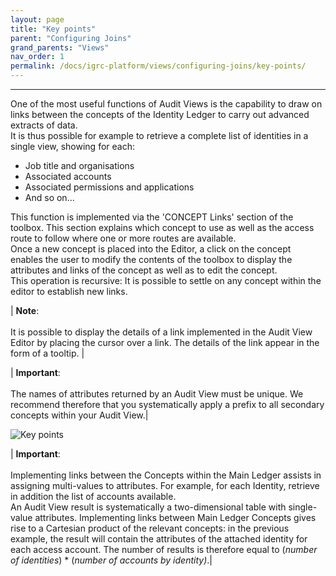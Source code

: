 ```yaml
---
layout: page
title: "Key points"
parent: "Configuring Joins"
grand_parents: "Views"
nav_order: 1
permalink: /docs/igrc-platform/views/configuring-joins/key-points/
---
```

---

One of the most useful functions of Audit Views is the capability to draw on links between the concepts of the Identity Ledger to carry out advanced extracts of data.    
It is thus possible for example to retrieve a complete list of identities in a single view, showing for each:   

- Job title and organisations
- Associated accounts
- Associated permissions and applications
- And so on...

This function is implemented via the 'CONCEPT Links' section of the toolbox. This section explains which concept to use as well as the access route to follow where one or more routes are available.  
Once a new concept is placed into the Editor, a click on the concept enables the user to modify the contents of the toolbox to display the attributes and links of the concept as well as to edit the concept.  
This operation is recursive: It is possible to settle on any concept within the editor to establish new links.   

| **Note**: <br><br> It is possible to display the details of a link implemented in the Audit View Editor by placing the cursor over a link. The details of the link appear in the form of a tooltip.  |

| **Important**: <br><br> The names of attributes returned by an Audit View must be unique. We recommend therefore that you systematically apply a prefix to all secondary concepts within your Audit View.|

![Key points](igrc-platform/views/configuring-joins/images/6.png "Key points")   

| **Important**: <br><br>  Implementing links between the Concepts within the Main Ledger assists in assigning multi-values to attributes. For example, for each Identity, retrieve in addition the list of accounts available. <br> An Audit View result is systematically a two-dimensional table with single-value attributes. Implementing links between Main Ledger Concepts gives rise to a Cartesian product of the relevant concepts: in the previous example, the result will contain the attributes of the attached identity for each access account. The number of results is therefore equal to (_number of identities_) \* (_number of accounts by identity)_.|
